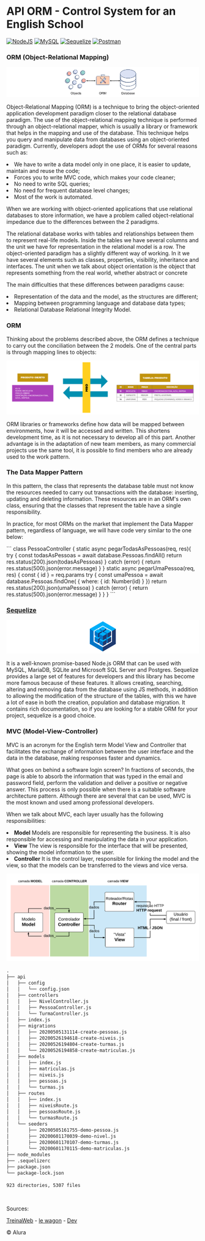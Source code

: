 # API ORM - Control System for an English School

<a href="https://nodejs.org/en/" target="_blank">![NodeJS](https://img.shields.io/badge/Node.js-white?style=flat&logo=node.js&logoColor=black)</a>
<a href="https://www.mysql.com/" target="_blank">![MySQL](https://img.shields.io/badge/mysql-white.svg?style=flat&logo=mysql&logoColor=black)</a>
<a href="https://sequelize.org/" target="_blank">![Sequelize](https://img.shields.io/badge/Sequelize-white?style=flat&logo=Sequelize&logoColor=black)</a>
<a href="https://www.postman.com/" target="_blank">![Postman](https://img.shields.io/badge/Postman-white?style=flat&logo=postman&logoColor=black)</a>

### ORM (Object-Relational Mapping)
![ORM](img/orm.png)
<p>Object-Relational Mapping (ORM) is a technique to bring the object-oriented application development paradigm closer to the relational database paradigm. The use of the object-relational mapping technique is performed through an object-relational mapper, which is usually a library or framework that helps in the mapping and use of the database. This technique helps you query and manipulate data from databases using an object-oriented paradigm. Currently, developers adopt the use of ORMs for several reasons such as:</p>
<li>We have to write a data model only in one place, it is easier to update, maintain and reuse the code;
<li>Forces you to write MVC code, which makes your code cleaner;
<li>No need to write SQL queries;
<li>No need for frequent database level changes;
<li>Most of the work is automated.

<p>When we are working with object-oriented applications that use relational databases to store information, we have a problem called object-relational impedance due to the differences between the 2 paradigms.</p>

<p>The relational database works with tables and relationships between them to represent real-life models. Inside the tables we have several columns and the unit we have for representation in the relational model is a row. The object-oriented paradigm has a slightly different way of working. In it we have several elements such as classes, properties, visibility, inheritance and interfaces. The unit when we talk about object orientation is the object that represents something from the real world, whether abstract or concrete</p>

<p>The main difficulties that these differences between paradigms cause:</p>
<li>Representation of the data and the model, as the structures are different;
<li>Mapping between programming language and database data types;
<li>Relational Database Relational Integrity Model.

### ORM
<p>Thinking about the problems described above, the ORM defines a technique to carry out the conciliation between the 2 models. One of the central parts is through mapping lines to objects:</p>

![ORM](img/resolvendo-impedancia-de-dados.png)

<p>ORM libraries or frameworks define how data will be mapped between environments, how it will be accessed and written. This shortens development time, as it is not necessary to develop all of this part. Another advantage is in the adaptation of new team members, as many commercial projects use the same tool, it is possible to find members who are already used to the work pattern.</p>

### The Data Mapper Pattern
<p>In this pattern, the class that represents the database table must not know the resources needed to carry out transactions with the database: inserting, updating and deleting information. These resources are in an ORM's own class, ensuring that the classes that represent the table have a single responsibility.</p>

<p>In practice, for most ORMs on the market that implement the Data Mapper pattern, regardless of language, we will have code very similar to the one below:</p>
```
class PessoaController {
  static async pegarTodasAsPessoas(req, res){
    try {
      const todasAsPessoas = await database.Pessoas.findAll()
      return res.status(200).json(todasAsPessoas)  
    } catch (error) {
      return res.status(500).json(error.message)
    }
  }
  static async pegarUmaPessoa(req, res) {
    const { id } = req.params
    try {
      const umaPessoa = await database.Pessoas.findOne( { 
        where: { 
          id: Number(id) 
        }
      })
      return res.status(200).json(umaPessoa)
    } catch (error) {
      return res.status(500).json(error.message)
    }
  }
}
```

### <a href="https://sequelize.org/" target="_blank">Sequelize</a>
![Sequelize](img/sequelize.png)
<p>It is a well-known promise-based Node.js ORM that can be used with MySQL, MariaDB, SQLite and Microsoft SQL Server and Postgres. Sequelize provides a large set of features for developers and this library has become more famous because of these features. It allows creating, searching, altering and removing data from the database using JS methods, in addition to allowing the modification of the structure of the tables, with this we have a lot of ease in both the creation, population and database migration. It contains rich documentation, so if you are looking for a stable ORM for your project, sequelize is a good choice.</p>

### MVC (Model-View-Controller)
<p>MVC is an acronym for the English term Model View and Controller that facilitates the exchange of information between the user interface and the data in the database, making responses faster and dynamics.</p>

<p>What goes on behind a software login screen? In fractions of seconds, the page is able to absorb the information that was typed in the email and password field, perform the validation and deliver a positive or negative answer. This process is only possible when there is a suitable software architecture pattern. Although there are several that can be used, MVC is the most known and used among professional developers.</p>

<p>When we talk about MVC, each layer usually has the following responsibilities:</p>
<li><strong>Model</strong> Models are responsible for representing the business. It is also responsible for accessing and manipulating the data in your application.
<li><strong>View</strong> The view is responsible for the interface that will be presented, showing the model information to the user.
<li><strong>Controller</strong> It is the control layer, responsible for linking the model and the view, so that the models can be transferred to the views and vice versa.

![MVC](img/diagrama-mvc.png)
 

```
.
├── api
│   ├── config
│   │   └── config.json
│   ├── controllers 
│   │   ├── NivelController.js
│   │   ├── PessoaController.js
│   │   └── TurmaController.js
│   ├── index.js
│   ├── migrations
│   │   ├── 20200505131114-create-pessoas.js
│   │   ├── 20200526194618-create-niveis.js
│   │   ├── 20200526194804-create-turmas.js
│   │   └── 20200526194858-create-matriculas.js
│   ├── models 
│   │   ├── index.js
│   │   ├── matriculas.js
│   │   ├── niveis.js
│   │   ├── pessoas.js
│   │   └── turmas.js
│   ├── routes
│   │   ├── index.js
│   │   ├── niveisRoute.js
│   │   ├── pessoasRoute.js
│   │   └── turmasRoute.js
│   └── seeders
│       ├── 20200505161755-demo-pessoa.js
│       ├── 20200601170039-demo-nivel.js
│       ├── 20200601170107-demo-turmas.js
│       └── 20200601170115-demo-matriculas.js
├── node_modules
├── .sequelizerc
├── package.json
└── package-lock.json

923 directories, 5307 files
```
<br>

Sources:

<a href="https://www.treinaweb.com.br/blog/o-que-e-orm" target="_blank">TreinaWeb</a> -
<a href="https://www.lewagon.com/pt-BR/blog/o-que-e-padrao-mvc" target="_blank">le wagon</a> -
<a href="https://dev.to/jhonywalkeer/orm-as-melhores-bibliotecas-para-javascript-2pc0" target="_blank">Dev</a>
  
&copy; Alura
